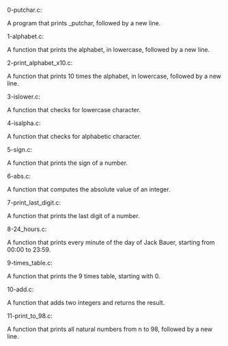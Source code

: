 0-putchar.c:

A program that prints _putchar, followed by a new line.



1-alphabet.c:

A function that prints the alphabet, in lowercase, followed by a new line.



2-print_alphabet_x10.c:

A function that prints 10 times the alphabet, in lowercase, followed by a new line.



3-islower.c:

A function that checks for lowercase character.



4-isalpha.c:

A function that checks for alphabetic character.



5-sign.c:

A function that prints the sign of a number.



6-abs.c:

A function that computes the absolute value of an integer.



7-print_last_digit.c:

A function that prints the last digit of a number.



8-24_hours.c:

A function that prints every minute of the day of Jack Bauer, starting from 00:00 to 23:59.



9-times_table.c:

A function that prints the 9 times table, starting with 0.



10-add.c:

A function that adds two integers and returns the result.



11-print_to_98.c:

A function that prints all natural numbers from n to 98, followed by a new line.
